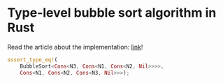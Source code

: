 # Type-level bubble sort algorithm in Rust 

Read the article about the implementation: [link](https://dev.to/thedenisnikulin/type-level-bubble-sort-in-rust-part-1-3mcb)!

```rust
assert_type_eq!(
	BubbleSort<Cons<N3, Cons<N1, Cons<N2, Nil>>>>,
	Cons<N1, Cons<N2, Cons<N3, Nil>>>);
```
